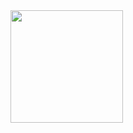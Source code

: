 <div>
<a href="https://github.com/seu-usuário-aqui">
<img height="180em" src="https://github-readme-stats.vercel.app/api/top-langs/?username=PiriDev&layout=compact&langs_count=7&theme=dracula"/>
</div>


